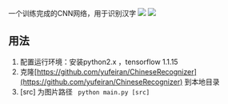 一个训练完成的CNN网络，用于识别汉字
![](https://img.shields.io/badge/tensorflow-1.15.0-brightgreen)
![](https://img.shields.io/badge/python-3.7-brightgreen)

## 用法
1. 配置运行环境：安装python2.x ，tensorflow 1.1.15 
2. 克隆[https://github.com/yufeiran/ChineseRecognizer](https://github.com/yufeiran/ChineseRecognizer)
到本地目录
3. [src] 为图片路径
<code> python main.py [src]
</code>
